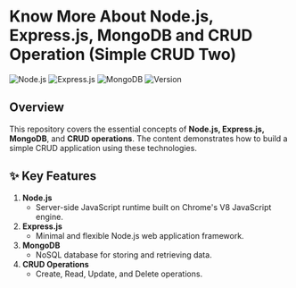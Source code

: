 # Know More About Node.js, Express.js, MongoDB and CRUD Operation (Simple CRUD Two)

![Node.js](https://img.shields.io/badge/Node.js-14.x-brightgreen)
![Express.js](https://img.shields.io/badge/Express.js-4.x-blue)
![MongoDB](https://img.shields.io/badge/MongoDB-4.x-green)
![Version](https://img.shields.io/badge/version-1.0.0-brightgreen)

## Overview

This repository covers the essential concepts of **Node.js, Express.js, MongoDB**, and **CRUD operations**. The content demonstrates how to build a simple CRUD application using these technologies.

## ✨ Key Features

1. **Node.js**
   - Server-side JavaScript runtime built on Chrome's V8 JavaScript engine.
2. **Express.js**
   - Minimal and flexible Node.js web application framework.
3. **MongoDB**
   - NoSQL database for storing and retrieving data.
4. **CRUD Operations**
   - Create, Read, Update, and Delete operations.
